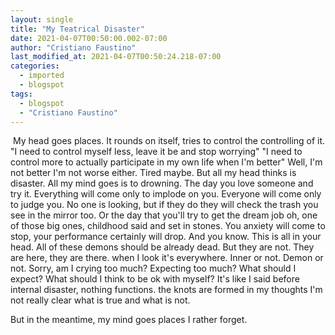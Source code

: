 ```yaml
---
layout: single
title: "My Teatrical Disaster"
date: 2021-04-07T00:50:00.002-07:00
author: "Cristiano Faustino"
last_modified_at: 2021-04-07T00:50:24.218-07:00
categories:
  - imported
  - blogspot
tags:
  - blogspot
  - "Cristiano Faustino"
---
```


 My head goes places.
It rounds on itself,
tries to control the controlling of it.
"I need to control myself less, leave it be and stop worrying"
"I need to control more to actually participate in my own life when I'm better"
Well, I'm not better
I'm not worse either.
Tired maybe.
But all my head thinks is disaster.
All my mind goes is to drowning.
The day you love someone and try it.
Everything will come only to implode on you.
Everyone will come only to judge you.
No one is looking, but if they do
they will check the trash you see in the mirror too.
Or the day that you'll try to get the dream job
oh, one of those big ones, childhood said and set in stones.
You anxiety will come to stop, your performance certainly will drop.
And you know.
This is all in your head.
All of these demons should be already dead.
But they are not.
They are here, they are there.
when I look it's everywhere.
Inner or not. Demon or not.
Sorry, am I crying too much?
Expecting too much?
What should I expect?
What should I think to be ok with myself?
It's like I said before
internal disaster, nothing functions.
the knots are formed in my thoughts
I'm not really clear what is true
and what is not.


But in the meantime,
my mind goes places
I rather forget.
